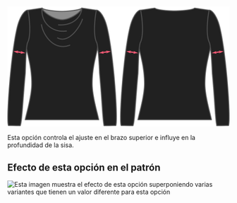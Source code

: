 ![La opción de holgura de sisa en Diana](./bicepsease.svg)

Esta opción controla el ajuste en el brazo superior e influye en la profundidad de la sisa.

## Efecto de esta opción en el patrón

![Esta imagen muestra el efecto de esta opción superponiendo varias variantes que tienen un valor diferente para esta opción](diana\_bicepsease\_sample.svg "Efecto de esta opción en el patrón")
